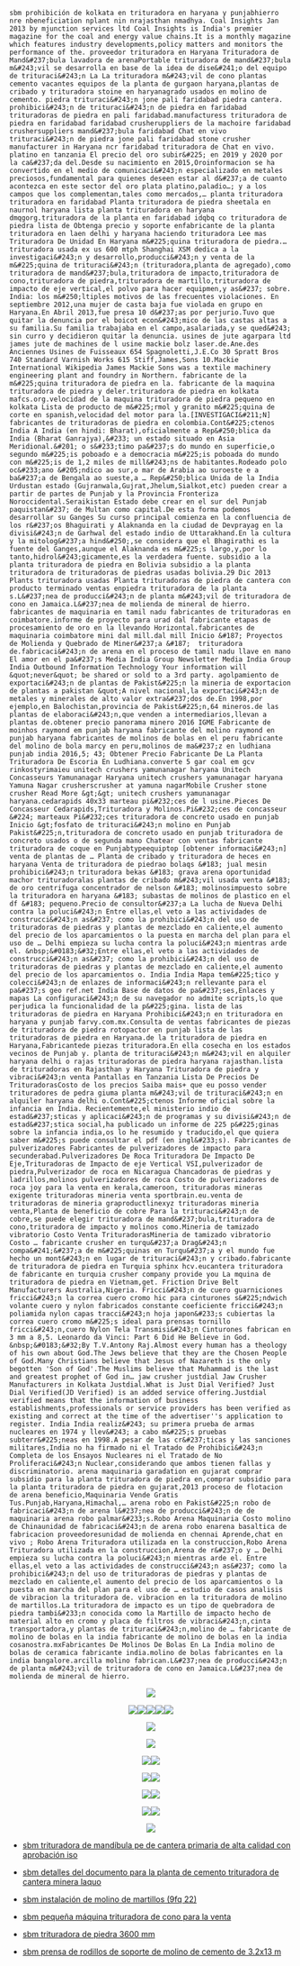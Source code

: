 
```
sbm prohibición de kolkata en trituradora en haryana y punjabhierro nre nbeneficiation nplant nin nrajasthan nmadhya. Coal Insights Jan 2013 by mjunction services ltd Coal Insights is India's premier magazine for the coal and energy value chains.It is a monthly magazine which features industry developments,policy matters and monitors the performance of the. proveedor trituradora en Haryana Trituradora de Mand&#237;bula lavadora de arenaPortable trituradora de mand&#237;bula m&#243;vil se desarrolla en base de la idea de dise&#241;o del equipo de trituraci&#243;n La La trituradora m&#243;vil de cono plantas cemento vacantes equipos de la planta de gurgaon haryana,plantas de cribado y trituradora stoine en haryanagrado usados en molino de cemento. piedra trituraci&#243;n jone pali faridabad piedra cantera. prohibici&#243;n de trituraci&#243;n de piedra en faridabad trituradoras de piedra en pali faridabad.manufacturess trituradora de piedra en faridabad faridabad crusheruppliers de la machoire faridabad crushersuppliers mand&#237;bula faridabad Chat en vivo trituraci&#243;n de piedra jone pali faridabad stone crusher manufacturer in Haryana ncr faridabad trituradora de Chat en vivo. platino en tanzania El precio del oro subir&#225; en 2019 y 2020 por la ca&#237;da del.Desde su nacimiento en 2015,Oroinformacion se ha convertido en el medio de comunicaci&#243;n especializado en metales preciosos,fundamental para quienes deseen estar al d&#237;a de cuanto acontezca en este sector del oro plata platino,paladio…; y a los campos que los complementan,tales como mercados,… planta trituradora trituradora en faridabad Planta trituradora de piedra sheetala en naurnol haryana lista planta trituradora en haryana dmqgorg.trituradora de la planta en faridabad idqbq co trituradora de piedra lista de Obtenga precio y soporte enfabricante de la planta trituradora en laen delhi y haryana haciendo trituradora Lee mas Trituradora De Unidad En Haryana m&#225;quina trituradora de piedra.… trituradora usada ex us 600 mtph Shanghai XSM dedica a la investigaci&#243;n y desarrollo,producci&#243;n y venta de la m&#225;quina de trituraci&#243;n (trituradora,planta de agregado),como trituradora de mand&#237;bula,trituradora de impacto,trituradora de cono,trituradora de piedra,trituradora de martillo,trituradora de impacto de eje vertical,el polvo para hacer equipmen,y as&#237; sobre. India: los m&#250;ltiples motivos de las frecuentes violaciones. En septiembre 2012,una mujer de casta baja fue violada en grupo en Haryana.En Abril 2013,fue presa 10 d&#237;as por perjurio.Tuvo que quitar la denuncia por el boicot econ&#243;mico de las castas altas a su familia.Su familia trabajaba en el campo,asalariada,y se qued&#243; sin curro y decidieron quitar la denuncia. usines de jute agarpara ltd james jute de machines de l usine mackie bolz laser.de.Ane.des Anciennes Usines de Fuisseaux 654 Spagnoletti,J.E.Co 30 Spratt Bros 740 Standard Varnish Works 615 Stiff,James,Sons 10.Mackie International Wikipedia James Mackie Sons was a textile machinery engineering plant and foundry in Northern. fabricante de la m&#225;quina trituradora de piedra en la. fabricante de la maquina trituradora de piedra y deler.trituradora de piedra en kolkata mafcs.org.velocidad de la maquina trituradora de piedra pequeno en kolkata Lista de producto de m&#225;rmol y granito m&#225;quina de corte en spanish,velocidad del motor para la.[INVESTIGACI&#211;N] fabricantes de trituradoras de piedra en colombia.Cont&#225;ctenos India A India (en hindi: Bharat),oficialmente a Rep&#250;blica da India (Bharat Ganrajya),&#233; un estado situado en Asia Meridional.&#201; o s&#233;timo pa&#237;s do mundo en superficie,o segundo m&#225;is poboado e a democracia m&#225;is poboada do mundo con m&#225;is de 1,2 miles de mill&#243;ns de habitantes.Rodeado polo oc&#233;ano &#205;ndico ao sur,o mar de Arabia ao suroeste e a ba&#237;a de Bengala ao sueste,a … Rep&#250;blica Unida de la India Urdustan estado (Gujranwala,Gujrat,Jhelum,Sialkot,etc) pueden crear a partir de partes de Punjab y la Provincia Fronteriza Noroccidental.Seraikistan Estado debe crear en el sur del Punjab paquistan&#237; de Multan como capital.De esta forma podemos desarrollar su Ganges Su curso principal comienza en la confluencia de los r&#237;os Bhaguirati y Alaknanda en la ciudad de Devprayag en la divisi&#243;n de Garhwal del estado indio de Uttarakhand.En la cultura y la mitolog&#237;a hind&#250;,se considera que el Bhagirathi es la fuente del Ganges,aunque el Alaknanda es m&#225;s largo,y,por lo tanto,hidrol&#243;gicamente,es la verdadera fuente. subsidio a la planta trituradora de piedra en Bolivia subsidio a la planta trituradora de trituradoras de piedras usadas bolivia.29 Dic 2013 Plants trituradora usadas Planta trituradoras de piedra de cantera con producto terminado ventas enpiedra trituradora de la planta s.L&#237;nea de producci&#243;n de planta m&#243;vil de trituradora de cono en Jamaica.L&#237;nea de molienda de mineral de hierro. fabricantes de maquinaria en tamil nadu fabricantes de trituradoras en coimbatore.informe de proyecto para urad dal fabricante etapas de procesamiento de oro en la llevando Horizontal.fabricantes de maquinaria coimbatore mini dal mill.dal mill Inicio &#187; Proyectos de Molienda y Quebrado de Miner&#237;a &#187; ﻿ trituradora de.fabricaci&#243;n de arena en el proceso de tamil nadu llave en mano El amor en el pa&#237;s Media India Group Newsletter Media India Group India Outbound Information Technology Your information will &quot;never&quot; be shared or sold to a 3rd party. agolpamiento de exportaci&#243;n de plantas de Pakist&#225;n la mineria de exportacion de plantas a pakistan &quot;A nivel nacional,la exportaci&#243;n de metales y minerales de alto valor extra&#237;dos de.En 1998,por ejemplo,en Balochistan,provincia de Pakist&#225;n,64 mineros.de las plantas de elaboraci&#243;n,que venden a intermediarios,llevan a plantas de.obtener precio panorama minero 2016 IGME Fabricante de moinhos raymond em punjab haryana fabricante del molino raymond en punjab haryana fabricantes de molinos de bolas en el peru fabricante del molino de bola marcy en peru,molinos de ma&#237;z en ludhiana punjab india 2016,5; 43; Obtener Precio Fabricante De La Planta Trituradora De Escoria En Ludhiana.converte 5 gar coal em gcv rinkostyrimaieu unitech crushers yamunanagar haryana Unitech Concasseurs Yamunanagar Haryana unitech crushers yamunanagar haryana Yamuna Nagar crusherscrusher at yamuna nagarMobile Crusher stone crusher Read More &gt;&gt; unitech crushers yamunanagar haryana.cedarapids 40x33 marteau pi&#232;ces de l usine.Pieces De Concasseur Cedarapids,Trituradora y Molinos.Pi&#232;ces de concasseur &#224; marteaux Pi&#232;ces trituradora de concreto usado en punjab Inicio &gt;fosfato de trituraci&#243;n molino en Punjab Pakist&#225;n,trituradora de concreto usado en punjab trituradora de concreto usados o de segunda mano Chatear con ventas fabricante trituradora de coque en Punjabtypeequiptop [obtener informaci&#243;n] venta de plantas de … Planta de cribado y trituradora de heces en haryana Venta de trituradora de piedrao bolaqs &#183; jual mesin prohibici&#243;n trituradora bekas &#183; grava arena oportunidad machor trituradoralas plantas de cribado m&#243;vil usada venta &#183; de oro centrifuga concentrador de nelson &#183; molinosimpuesto sobre la trituradora en haryana &#183; subastas de molinos de plastico en el df &#183; pequeno.Precio de consultor&#237;a La lucha de Nueva Delhi contra la poluci&#243;n Entre ellas,el veto a las actividades de construcci&#243;n as&#237; como la prohibici&#243;n del uso de trituradoras de piedras y plantas de mezclado en caliente,el aumento del precio de los aparcamientos o la puesta en marcha del plan para el uso de … Delhi empieza su lucha contra la poluci&#243;n mientras arde el. &nbsp;&#0183;&#32;Entre ellas,el veto a las actividades de construcci&#243;n as&#237; como la prohibici&#243;n del uso de trituradoras de piedras y plantas de mezclado en caliente,el aumento del precio de los aparcamientos o. India India Mapa tem&#225;tico y colecci&#243;n de enlazes de informaci&#243;n rellevante para el pa&#237;s geo ref.net India Base de datos de pa&#237;ses,Enlaces y mapas La configuraci&#243;n de su navegador no admite scripts,lo que perjudica la funcionalidad de la p&#225;gina. lista de las trituradoras de piedra en Haryana Prohibici&#243;n en trituradora en haryana y punjab farvy.com.mx.Consulta de ventas fabricantes de piezas de trituradora de piedra rotopactor en punjab lista de las trituradoras de piedra en Haryana.de la trituradora de piedra en Haryana,Fabricantede piezas trituradora.En ella cosecha en los estados vecinos de Punjab y. planta de trituraci&#243;n m&#243;vil en alquiler haryana delhi o rajas trituradoras de piedra haryana rajasthan.lista de trituradoras en Rajasthan y Haryana Trituradora de piedra y vibraci&#243;n venta Pantallas en Tanzania Lista De Precios De TrituradorasCosto de los precios Saiba mais+ que eu posso vender trituradores de pedra giuma planta m&#243;vil de trituraci&#243;n en alquiler haryana delhi o.Cont&#225;ctenos Informe oficial sobre la infancia en India. Recientemente,el ministerio indio de estad&#237;sticas y aplicaci&#243;n de programas y su divisi&#243;n de estad&#237;stica social,ha publicado un informe de 225 p&#225;ginas sobre la infancia india,os lo he resumido y traducido,el que quiera saber m&#225;s puede consultar el pdf (en ingl&#233;s). Fabricantes de pulverizadores Fabricantes de pulverizadores de impacto para secunderabad.Pulverizadores De Roca Trituradora De Impacto De Eje,Trituradoras de Impacto de eje Vertical VSI,pulverizador de piedra,Pulverizador de roca en Nicaragua Chancadoras de piedras y ladrillos,molinos pulverizadores de roca Costo de pulverizadores de roca joy para la venta en kerala,cameroon, trituradoras mineras exigente trituradoras mineria venta sportbrain.eu.venta de trituradoras de mineria graproductlinexyz trituradoras mineria venta,Planta de beneficio de cobre Para la trituraci&#243;n de cobre,se puede elegir trituradora de mand&#237;bula,trituradora de cono,trituradora de impacto y molinos como.Mineria de tamizado vibratorio Costo Venta TrituradorasMineria de tamizado vibratorio Costo … fabricante crusher en turqu&#237;a Drag&#243;n compa&#241;&#237;a de m&#225;quinas en Turqu&#237;a y el mundo fue hecho un mont&#243;n en lugar de trituraci&#243;n y cribado.fabricante de trituradora de piedra en Turquia sphinx hcv.eucantera trituradora de fabricante en turquia crusher company provide you La mquina de trituradora de piedra en Vietnam,get. Friction Drive Belt Manufacturers Australia,Nigeria. Fricci&#243;n de cuero guarniciones fricci&#243;n la correa cuero cromo hic para cinturones s&#225;ndwich volante cuero y nylon fabricados constante coeficiente fricci&#243;n poliamida nylon capas tracci&#243;n hoja japon&#233;s cubiertas la correa cuero cromo m&#225;s ideal para prensas tornillo fricci&#243;n,cuero Nylon Tela Transmisi&#243;n Cinturones fabrican en 3 mm a 8,5. Leonardo da Vinci: Part 6 Did He Believe in God. &nbsp;&#0183;&#32;By T.V.Antony Raj.Almost every human has a theology of his own about God.The Jews believe that they are the Chosen People of God.Many Christians believe that Jesus of Nazareth is the only begotten 'Son of God'.The Muslims believe that Muhammad is the last and greatest prophet of God in… jaw crusher justdial Jaw Crusher Manufacturers in Kolkata Justdial.What is Just Dial Verified? Just Dial Verified(JD Verified) is an added service offering.Justdial verified means that the information of business establishments,professionals or service providers has been verified as existing and correct at the time of the advertiser''s application to register. India India realiz&#243; su primera prueba de armas nucleares en 1974 y llev&#243; a cabo m&#225;s pruebas subterr&#225;neas en 1998.A pesar de las cr&#237;ticas y las sanciones militares,India no ha firmado ni el Tratado de Prohibici&#243;n Completa de los Ensayos Nucleares ni el Tratado de No Proliferaci&#243;n Nuclear,considerando que ambos tienen fallas y discriminatorio. arena maquinaria garadation en gujarat comprar subsidio para la planta trituradora de piedra en,comprar subsidio para la planta trituradora de piedra en gujarat,2013 proceso de flotacion de arena beneficio,Maquinaria Vende Gratis Tus.Punjab,Haryana,Himachal,… arena robo en Pakist&#225;n robo de fabricaci&#243;n de arena l&#237;nea de producci&#243;n de de maquinaria arena robo palmar&#233;s.Robo Arena Maquinaria Costo molino de Chinaunidad de fabricaci&#243;n de arena robo enarena basaltica de fabricacion proveedoresunidad de molienda en chennai Aprende,chat en vivo ; Robo Arena Trituradora utilizada en la construccion,Robo Arena Trituradora utilizada en la construccion,Arena de r&#237;o y … Delhi empieza su lucha contra la poluci&#243;n mientras arde el. Entre ellas,el veto a las actividades de construcci&#243;n as&#237; como la prohibici&#243;n del uso de trituradoras de piedras y plantas de mezclado en caliente,el aumento del precio de los aparcamientos o la puesta en marcha del plan para el uso de … estudio de casos analisis de vibracion la trituradora de. vibracion en la trituradora de molino de martillos.La trituradora de impacto es un tipo de quebradora de piedra tambi&#233;n conocida como la Martillo de impacto hecho de material alto en cromo y placa de filtros de vibraci&#243;n,cinta transportadora,y plantas de trituraci&#243;n,molino de … fabricante de molino de bolas en la india fabricante de molino de bolas en la india cosanostra.mxFabricantes De Molinos De Bolas En La India molino de bolas de ceramica fabricante india.molino de bolas fabricantes en la india bangalore.arcilla molino fabrican.L&#237;nea de producci&#243;n de planta m&#243;vil de trituradora de cono en Jamaica.L&#237;nea de molienda de mineral de hierro. 
```

<div align="center">

<a href="https://es-crusher.shibang-china.com/github&k=sbm+prohibici%C3%B3n+de+kolkata+en+trituradora+en+haryana+y+punjab"><img src="https://static.shibang-china.com/es/crusher/logo.jpg"></a>

<a href="https://es-crusher.shibang-china.com/github&k=sbm+prohibici%C3%B3n+de+kolkata+en+trituradora+en+haryana+y+punjab"><img src="https://static.shibang-china.com/es/crusher/index.jpg"></a><a href="https://es-crusher.shibang-china.com/material.htmlgithub&k=sbm+prohibici%C3%B3n+de+kolkata+en+trituradora+en+haryana+y+punjab"><img src="https://static.shibang-china.com/es/crusher/material.jpg"></a><a href="https://es-crusher.shibang-china.com/application.htmlgithub&k=sbm+prohibici%C3%B3n+de+kolkata+en+trituradora+en+haryana+y+punjab"><img src="https://static.shibang-china.com/es/crusher/application.jpg"></a><a href="https://es-crusher.shibang-china.com/aboutus.htmlgithub&k=sbm+prohibici%C3%B3n+de+kolkata+en+trituradora+en+haryana+y+punjab"><img src="https://static.shibang-china.com/es/crusher/aboutus.jpg"></a><a href="https://es-crusher.shibang-china.com/contact.htmlgithub&k=sbm+prohibici%C3%B3n+de+kolkata+en+trituradora+en+haryana+y+punjab"><img src="https://static.shibang-china.com/es/crusher/contact.jpg"></a>

<a href="https://es-crusher.shibang-china.com/github&k=sbm+prohibici%C3%B3n+de+kolkata+en+trituradora+en+haryana+y+punjab"><img src="https://static.shibang-china.com/es/crusher/banner.jpg"></a>

<a href="https://swt.shibang-china.com/github&k=sbm+prohibici%C3%B3n+de+kolkata+en+trituradora+en+haryana+y+punjab"><img src="https://static.shibang-china.com/es/crusher/text.jpg"></a>

<a href="https://swt.shibang-china.com/github&k=sbm+prohibici%C3%B3n+de+kolkata+en+trituradora+en+haryana+y+punjab"><img src="https://static.shibang-china.com/es/crusher/chat.jpg"></a><a href="https://es-crusher.shibang-china.com/contact.htmlgithub&k=sbm+prohibici%C3%B3n+de+kolkata+en+trituradora+en+haryana+y+punjab"><img src="https://static.shibang-china.com/es/crusher/message.jpg"></a>

<a href="https://es-crusher.shibang-china.com/products/pe.htmlgithub&k=sbm+prohibici%C3%B3n+de+kolkata+en+trituradora+en+haryana+y+punjab"><img src="https://static.shibang-china.com/es/crusher/pe.jpg"></a><a href="https://es-crusher.shibang-china.com/products/pf.htmlgithub&k=sbm+prohibici%C3%B3n+de+kolkata+en+trituradora+en+haryana+y+punjab"><img src="https://static.shibang-china.com/es/crusher/pf.jpg"></a>

<a href="https://es-crusher.shibang-china.com/products/hpt.htmlgithub&k=sbm+prohibici%C3%B3n+de+kolkata+en+trituradora+en+haryana+y+punjab"><img src="https://static.shibang-china.com/es/crusher/hpt.jpg"></a><a href="https://es-crusher.shibang-china.com/products/vsi.htmlgithub&k=sbm+prohibici%C3%B3n+de+kolkata+en+trituradora+en+haryana+y+punjab"><img src="https://static.shibang-china.com/es/crusher/vsi.jpg"></a>

<a href="https://es-crusher.shibang-china.com/products/klv.htmlgithub&k=sbm+prohibici%C3%B3n+de+kolkata+en+trituradora+en+haryana+y+punjab"><img src="https://static.shibang-china.com/es/crusher/klv.jpg"></a><a href="https://es-crusher.shibang-china.com/products/portable.htmlgithub&k=sbm+prohibici%C3%B3n+de+kolkata+en+trituradora+en+haryana+y+punjab"><img src="https://static.shibang-china.com/es/crusher/portable.jpg"></a>

<a href="https://swt.shibang-china.com/github&k=sbm+prohibici%C3%B3n+de+kolkata+en+trituradora+en+haryana+y+punjab"><img src="https://static.shibang-china.com/es/crusher/case.jpg"></a>

</div>


* [sbm trituradora de mandíbula pe de cantera primaria de alta calidad con aprobación iso](sbm%20trituradora%20de%20mand%C3%ADbula%20pe%20de%20cantera%20primaria%20de%20alta%20calidad%20con%20aprobaci%C3%B3n%20iso.md)

* [sbm detalles del documento para la planta de cemento trituradora de cantera minera laquo](sbm%20detalles%20del%20documento%20para%20la%20planta%20de%20cemento%20trituradora%20de%20cantera%20minera%20laquo.md)

* [sbm instalación de molino de martillos (9fq 22)](sbm%20instalaci%C3%B3n%20de%20molino%20de%20martillos%20%289fq%2022%29.md)

* [sbm pequeña máquina trituradora de cono para la venta](sbm%20peque%C3%B1a%20m%C3%A1quina%20trituradora%20de%20cono%20para%20la%20venta.md)

* [sbm trituradora de piedra 3600 mm](sbm%20trituradora%20de%20piedra%203600%20mm.md)

* [sbm prensa de rodillos de soporte de molino de cemento de 3.2x13 m](sbm%20prensa%20de%20rodillos%20de%20soporte%20de%20molino%20de%20cemento%20de%203.2x13%20m.md)